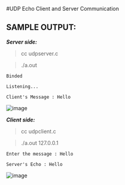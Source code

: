 #UDP Echo Client and Server Communication

**SAMPLE OUTPUT:**
-----------------
***Server side:***

> cc udpserver.c

> ./a.out
```
Binded

Listening...

Client's Message : Hello
```
![image](https://user-images.githubusercontent.com/91663578/136499664-266c5806-7527-4177-83ff-c9345cc1ddf6.png)

***Client side:***
> cc udpclient.c

> ./a.out 127.0.0.1
```
Enter the message : Hello

Server's Echo : Hello
```
![image](https://user-images.githubusercontent.com/91663578/136499702-33f6f3e8-d0e5-4cf0-b800-a96f3927ff0c.png)

<!--P.S. Software used: CoCalc Online Linux Terminal -->  

